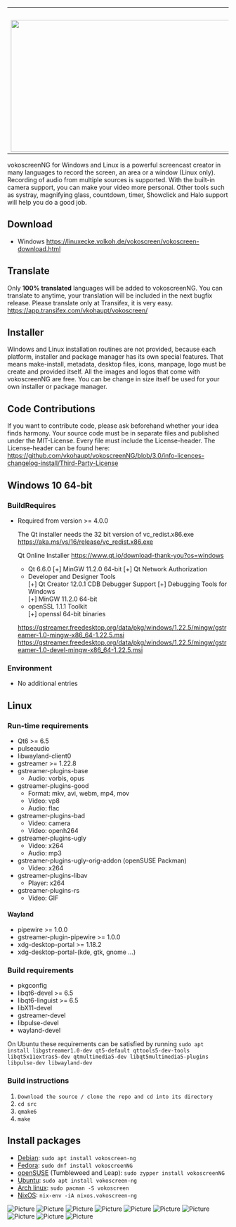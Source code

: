
<table>
    <tr>
        <td align="middle" colspan="2">&nbsp;
          <img src="https://vokoscreen.volkoh.de/3.0/picture/logo-web-2.png">
        </td>
    </tr>
    <tr>
      <td>
          <img src="https://vokoscreen.volkoh.de/3.0/picture/vokoscreenNG-0.png" width="500" height="300">
      </td>
      <td>
          <img src="https://vokoscreen.volkoh.de/3.0/picture/vokoscreenNG-7.png" width="500" height="300">
      </td>
    </tr>
</table>
  
vokoscreenNG for Windows and Linux is a powerful screencast creator in many languages to record the screen, an area or a window (Linux only). Recording of audio from multiple sources is supported. With the built-in camera support, you can make your video more personal. Other tools such as systray, magnifying glass, countdown, timer, Showclick and Halo support will help you do a good job. 


## Download
* Windows https://linuxecke.volkoh.de/vokoscreen/vokoscreen-download.html

## Translate
Only **100% translated** languages will be added to vokoscreenNG.
You can translate to anytime, your translation will be included in the next bugfix release.
Please translate only at Transifex, it is very easy.
https://app.transifex.com/vkohaupt/vokoscreen/

## Installer
Windows and Linux installation routines are not provided, because each platform, installer and package manager has its own special features. That means make-install, metadata, desktop files, icons, manpage, logo must be create and provided itself. All the images and logos that come with vokoscreenNG are free. You can be change in size itself be used for your own installer or package manager.

## Code Contributions
If you want to contribute code, please ask beforehand whether your idea finds harmony. Your source code must be in separate files and published under the MIT-License.
Every file must include the License-header.
The License-header can be found here: https://github.com/vkohaupt/vokoscreenNG/blob/3.0/info-licences-changelog-install/Third-Party-License

## Windows 10 64-bit
### BuildRequires
- Required from version >= 4.0.0

  The Qt installer needs the 32 bit version of vc_redist.x86.exe  
  https://aka.ms/vs/16/release/vc_redist.x86.exe  
  
  Qt Online Installer https://www.qt.io/download-thank-you?os=windows
    - Qt 6.6.0
      [+] MinGW 11.2.0 64-bit
      [+] Qt Network Authorization
    - Developer and Designer Tools  
      [+] Qt Creator 12.0.1 CDB Debugger Support
      [+] Debugging Tools for Windows  
      [+] MinGW 11.2.0 64-bit
    - openSSL 1.1.1 Toolkit  
      [+] openssl 64-bit binaries  
      
  https://gstreamer.freedesktop.org/data/pkg/windows/1.22.5/mingw/gstreamer-1.0-mingw-x86_64-1.22.5.msi  
  https://gstreamer.freedesktop.org/data/pkg/windows/1.22.5/mingw/gstreamer-1.0-devel-mingw-x86_64-1.22.5.msi  

### Environment
* No additional entries 


## Linux
### Run-time requirements

* Qt6 >= 6.5
* pulseaudio
* libwayland-client0
* gstreamer >= 1.22.8
* gstreamer-plugins-base
  - Audio: vorbis, opus
* gstreamer-plugins-good
  - Format: mkv, avi, webm, mp4, mov
  - Video: vp8
  - Audio: flac
* gstreamer-plugins-bad
  - Video: camera
  - Video: openh264
* gstreamer-plugins-ugly
  - Video: x264
  - Audio: mp3
* gstreamer-plugins-ugly-orig-addon (openSUSE Packman)
  - Video: x264
* gstreamer-plugins-libav
  - Player: x264
* gstreamer-plugins-rs
  - Video: GIF

#### Wayland
* pipewire >= 1.0.0
* gstreamer-plugin-pipewire >= 1.0.0
* xdg-desktop-portal >= 1.18.2
* xdg-desktop-portal-(kde, gtk, gnome ...)

### Build requirements
* pkgconfig
* libqt6-devel >= 6.5
* libqt6-linguist >= 6.5
* libX11-devel
* gstreamer-devel
* libpulse-devel
* wayland-devel

On Ubuntu these requirements can be satisfied by running `sudo apt install libgstreamer1.0-dev qt5-default qttools5-dev-tools libqt5x11extras5-dev qtmultimedia5-dev libqt5multimedia5-plugins libpulse-dev libwayland-dev`

### Build instructions
1. `Download the source / clone the repo and cd into its directory`
2. `cd src`
3. `qmake6`
4. `make`

## Install packages

* [Debian](https://tracker.debian.org/pkg/vokoscreen-ng): `sudo apt install vokoscreen-ng`
* [Fedora](https://src.fedoraproject.org/rpms/vokoscreenNG): `sudo dnf install vokoscreenNG`
* [openSUSE](https://software.opensuse.org/package/vokoscreenNG) (Tumbleweed and Leap): `sudo zypper install vokoscreenNG`
* [Ubuntu](https://launchpad.net/ubuntu/+source/vokoscreen-ng): `sudo apt install vokoscreen-ng`
* [Arch linux](https://www.archlinux.org/packages/community/x86_64/vokoscreen/): `sudo pacman -S vokoscreen`
* [NixOS](https://github.com/NixOS/nixpkgs/blob/master/pkgs/applications/video/vokoscreen-ng/default.nix): `nix-env -iA nixos.vokoscreen-ng`

![Picture](https://vokoscreen.volkoh.de/3.0/picture/vokoscreenNG-0.png)
![Picture](https://vokoscreen.volkoh.de/3.0/picture/vokoscreenNG-1.png)
![Picture](https://vokoscreen.volkoh.de/3.0/picture/vokoscreenNG-2.png)
![Picture](https://vokoscreen.volkoh.de/3.0/picture/vokoscreenNG-3.png)
![Picture](https://vokoscreen.volkoh.de/3.0/picture/vokoscreenNG-4.png)
![Picture](https://vokoscreen.volkoh.de/3.0/picture/vokoscreenNG-5.png)
![Picture](https://vokoscreen.volkoh.de/3.0/picture/vokoscreenNG-6.png)
![Picture](https://vokoscreen.volkoh.de/3.0/picture/vokoscreenNG-7.png)
![Picture](https://vokoscreen.volkoh.de/3.0/picture/vokoscreenNG-8.png)
![Picture](https://vokoscreen.volkoh.de/3.0/picture/vokoscreenNG-9.png)
